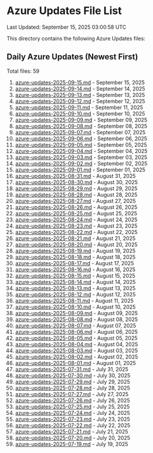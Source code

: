 # Azure Updates File List

Last Updated: September 15, 2025 03:00:58 UTC

This directory contains the following Azure Updates files:

## Daily Azure Updates (Newest First)

Total files: 59

1. [azure-updates-2025-09-15.md](./azure-updates-2025-09-15.md) - September 15, 2025
2. [azure-updates-2025-09-14.md](./azure-updates-2025-09-14.md) - September 14, 2025
3. [azure-updates-2025-09-13.md](./azure-updates-2025-09-13.md) - September 13, 2025
4. [azure-updates-2025-09-12.md](./azure-updates-2025-09-12.md) - September 12, 2025
5. [azure-updates-2025-09-11.md](./azure-updates-2025-09-11.md) - September 11, 2025
6. [azure-updates-2025-09-10.md](./azure-updates-2025-09-10.md) - September 10, 2025
7. [azure-updates-2025-09-09.md](./azure-updates-2025-09-09.md) - September 09, 2025
8. [azure-updates-2025-09-08.md](./azure-updates-2025-09-08.md) - September 08, 2025
9. [azure-updates-2025-09-07.md](./azure-updates-2025-09-07.md) - September 07, 2025
10. [azure-updates-2025-09-06.md](./azure-updates-2025-09-06.md) - September 06, 2025
11. [azure-updates-2025-09-05.md](./azure-updates-2025-09-05.md) - September 05, 2025
12. [azure-updates-2025-09-04.md](./azure-updates-2025-09-04.md) - September 04, 2025
13. [azure-updates-2025-09-03.md](./azure-updates-2025-09-03.md) - September 03, 2025
14. [azure-updates-2025-09-02.md](./azure-updates-2025-09-02.md) - September 02, 2025
15. [azure-updates-2025-09-01.md](./azure-updates-2025-09-01.md) - September 01, 2025
16. [azure-updates-2025-08-31.md](./azure-updates-2025-08-31.md) - August 31, 2025
17. [azure-updates-2025-08-30.md](./azure-updates-2025-08-30.md) - August 30, 2025
18. [azure-updates-2025-08-29.md](./azure-updates-2025-08-29.md) - August 29, 2025
19. [azure-updates-2025-08-28.md](./azure-updates-2025-08-28.md) - August 28, 2025
20. [azure-updates-2025-08-27.md](./azure-updates-2025-08-27.md) - August 27, 2025
21. [azure-updates-2025-08-26.md](./azure-updates-2025-08-26.md) - August 26, 2025
22. [azure-updates-2025-08-25.md](./azure-updates-2025-08-25.md) - August 25, 2025
23. [azure-updates-2025-08-24.md](./azure-updates-2025-08-24.md) - August 24, 2025
24. [azure-updates-2025-08-23.md](./azure-updates-2025-08-23.md) - August 23, 2025
25. [azure-updates-2025-08-22.md](./azure-updates-2025-08-22.md) - August 22, 2025
26. [azure-updates-2025-08-21.md](./azure-updates-2025-08-21.md) - August 21, 2025
27. [azure-updates-2025-08-20.md](./azure-updates-2025-08-20.md) - August 20, 2025
28. [azure-updates-2025-08-19.md](./azure-updates-2025-08-19.md) - August 19, 2025
29. [azure-updates-2025-08-18.md](./azure-updates-2025-08-18.md) - August 18, 2025
30. [azure-updates-2025-08-17.md](./azure-updates-2025-08-17.md) - August 17, 2025
31. [azure-updates-2025-08-16.md](./azure-updates-2025-08-16.md) - August 16, 2025
32. [azure-updates-2025-08-15.md](./azure-updates-2025-08-15.md) - August 15, 2025
33. [azure-updates-2025-08-14.md](./azure-updates-2025-08-14.md) - August 14, 2025
34. [azure-updates-2025-08-13.md](./azure-updates-2025-08-13.md) - August 13, 2025
35. [azure-updates-2025-08-12.md](./azure-updates-2025-08-12.md) - August 12, 2025
36. [azure-updates-2025-08-11.md](./azure-updates-2025-08-11.md) - August 11, 2025
37. [azure-updates-2025-08-10.md](./azure-updates-2025-08-10.md) - August 10, 2025
38. [azure-updates-2025-08-09.md](./azure-updates-2025-08-09.md) - August 09, 2025
39. [azure-updates-2025-08-08.md](./azure-updates-2025-08-08.md) - August 08, 2025
40. [azure-updates-2025-08-07.md](./azure-updates-2025-08-07.md) - August 07, 2025
41. [azure-updates-2025-08-06.md](./azure-updates-2025-08-06.md) - August 06, 2025
42. [azure-updates-2025-08-05.md](./azure-updates-2025-08-05.md) - August 05, 2025
43. [azure-updates-2025-08-04.md](./azure-updates-2025-08-04.md) - August 04, 2025
44. [azure-updates-2025-08-03.md](./azure-updates-2025-08-03.md) - August 03, 2025
45. [azure-updates-2025-08-02.md](./azure-updates-2025-08-02.md) - August 02, 2025
46. [azure-updates-2025-08-01.md](./azure-updates-2025-08-01.md) - August 01, 2025
47. [azure-updates-2025-07-31.md](./azure-updates-2025-07-31.md) - July 31, 2025
48. [azure-updates-2025-07-30.md](./azure-updates-2025-07-30.md) - July 30, 2025
49. [azure-updates-2025-07-29.md](./azure-updates-2025-07-29.md) - July 29, 2025
50. [azure-updates-2025-07-28.md](./azure-updates-2025-07-28.md) - July 28, 2025
51. [azure-updates-2025-07-27.md](./azure-updates-2025-07-27.md) - July 27, 2025
52. [azure-updates-2025-07-26.md](./azure-updates-2025-07-26.md) - July 26, 2025
53. [azure-updates-2025-07-25.md](./azure-updates-2025-07-25.md) - July 25, 2025
54. [azure-updates-2025-07-24.md](./azure-updates-2025-07-24.md) - July 24, 2025
55. [azure-updates-2025-07-23.md](./azure-updates-2025-07-23.md) - July 23, 2025
56. [azure-updates-2025-07-22.md](./azure-updates-2025-07-22.md) - July 22, 2025
57. [azure-updates-2025-07-21.md](./azure-updates-2025-07-21.md) - July 21, 2025
58. [azure-updates-2025-07-20.md](./azure-updates-2025-07-20.md) - July 20, 2025
59. [azure-updates-2025-07-19.md](./azure-updates-2025-07-19.md) - July 19, 2025
